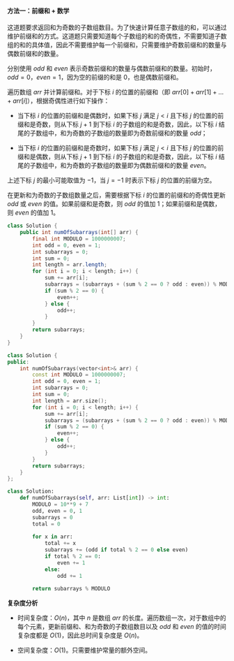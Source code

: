 #### 方法一：前缀和 + 数学

这道题要求返回和为奇数的子数组数目。为了快速计算任意子数组的和，可以通过维护前缀和的方式。这道题只需要知道每个子数组的和的奇偶性，不需要知道子数组的和的具体值，因此不需要维护每一个前缀和，只需要维护奇数前缀和的数量与偶数前缀和的数量。

分别使用 $\textit{odd}$ 和 $\textit{even}$ 表示奇数前缀和的数量与偶数前缀和的数量。初始时，$\textit{odd}=0$，$\textit{even}=1$，因为空的前缀的和是 $0$，也是偶数前缀和。

遍历数组 $\textit{arr}$ 并计算前缀和。对于下标 $i$ 的位置的前缀和（即 $\textit{arr}[0]+\textit{arr}[1]+\ldots+\textit{arr}[i]$），根据奇偶性进行如下操作：

- 当下标 $i$ 的位置的前缀和是偶数时，如果下标 $j$ 满足 $j < i$ 且下标 $j$ 的位置的前缀和是奇数，则从下标 $j+1$ 到下标 $i$ 的子数组的和是奇数，因此，以下标 $i$ 结尾的子数组中，和为奇数的子数组的数量即为奇数前缀和的数量 $\textit{odd}$；

- 当下标 $i$ 的位置的前缀和是奇数时，如果下标 $j$ 满足 $j < i$ 且下标 $j$ 的位置的前缀和是偶数，则从下标 $j+1$ 到下标 $i$ 的子数组的和是奇数，因此，以下标 $i$ 结尾的子数组中，和为奇数的子数组的数量即为偶数前缀和的数量 $\textit{even}$。

上述下标 $j$ 的最小可能取值为 $-1$，当 $j=-1$ 时表示下标 $j$ 的位置的前缀为空。

在更新和为奇数的子数组数量之后，需要根据下标 $i$ 的位置的前缀和的奇偶性更新 $\textit{odd}$ 或 $\textit{even}$ 的值。如果前缀和是奇数，则 $\textit{odd}$ 的值加 $1$；如果前缀和是偶数，则 $\textit{even}$ 的值加 $1$。

```Java [sol1-Java]
class Solution {
    public int numOfSubarrays(int[] arr) {
        final int MODULO = 1000000007;
        int odd = 0, even = 1;
        int subarrays = 0;
        int sum = 0;
        int length = arr.length;
        for (int i = 0; i < length; i++) {
            sum += arr[i];
            subarrays = (subarrays + (sum % 2 == 0 ? odd : even)) % MODULO;
            if (sum % 2 == 0) {
                even++;
            } else {
                odd++;
            }
        }
        return subarrays;
    }
}
```

```cpp [sol1-C++]
class Solution {
public:
    int numOfSubarrays(vector<int>& arr) {
        const int MODULO = 1000000007;
        int odd = 0, even = 1;
        int subarrays = 0;
        int sum = 0;
        int length = arr.size();
        for (int i = 0; i < length; i++) {
            sum += arr[i];
            subarrays = (subarrays + (sum % 2 == 0 ? odd : even)) % MODULO;
            if (sum % 2 == 0) {
                even++;
            } else {
                odd++;
            }
        }
        return subarrays;
    }
};
```

```Python [sol1-Python3]
class Solution:
    def numOfSubarrays(self, arr: List[int]) -> int:
        MODULO = 10**9 + 7
        odd, even = 0, 1
        subarrays = 0
        total = 0
        
        for x in arr:
            total += x
            subarrays += (odd if total % 2 == 0 else even)
            if total % 2 == 0:
                even += 1
            else:
                odd += 1
        
        return subarrays % MODULO
```

**复杂度分析**

- 时间复杂度：$O(n)$，其中 $n$ 是数组 $\textit{arr}$ 的长度。遍历数组一次，对于数组中的每个元素，更新前缀和、和为奇数的子数组数目以及 $\textit{odd}$ 和 $\textit{even}$ 的值的时间复杂度都是 $O(1)$，因此总时间复杂度是 $O(n)$。

- 空间复杂度：$O(1)$。只需要维护常量的额外空间。